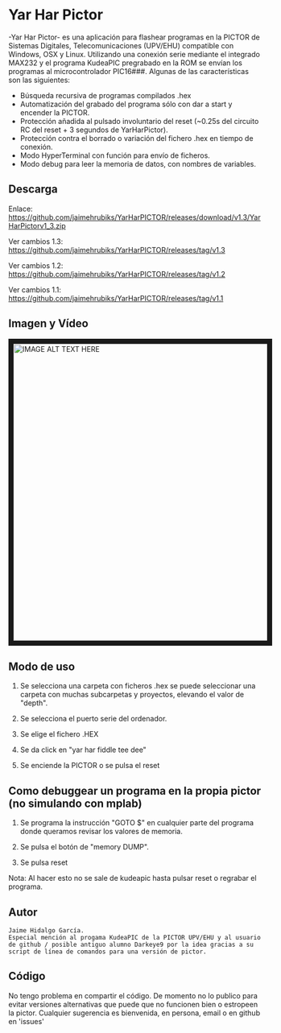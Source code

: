 # Yar Har Pictor

-Yar Har Pictor- es una aplicación para flashear programas en la PICTOR de Sistemas Digitales, Telecomunicaciones (UPV/EHU) compatible con Windows, OSX y Linux. Utilizando una conexión serie mediante el integrado MAX232 y el programa KudeaPIC pregrabado en la ROM se envían los programas al microcontrolador PIC16###. Algunas de las características son las siguientes:

  - Búsqueda recursiva de programas compilados .hex
  - Automatización del grabado del programa sólo con dar a start y encender la PICTOR.
  - Protección añadida al pulsado involuntario del reset (~0.25s del circuito RC del reset + 3 segundos de YarHarPictor).
  - Protección contra el borrado o variación del fichero .hex en tiempo de conexión.
  - Modo HyperTerminal con función para envío de ficheros.
  - Modo debug para leer la memoria de datos, con nombres de variables.

## Descarga

Enlace: https://github.com/jaimehrubiks/YarHarPICTOR/releases/download/v1.3/YarHarPictorv1_3.zip

Ver cambios 1.3: https://github.com/jaimehrubiks/YarHarPICTOR/releases/tag/v1.3

Ver cambios 1.2: https://github.com/jaimehrubiks/YarHarPICTOR/releases/tag/v1.2

Ver cambios 1.1: https://github.com/jaimehrubiks/YarHarPICTOR/releases/tag/v1.1



## Imagen y Vídeo

<a href="https://www.youtube.com/watch?v=_tAKQwJ5mWk
" target="_blank"><img src="https://i.imgur.com/jKQKKc3.png" 
alt="IMAGE ALT TEXT HERE" width="800" height="590" border="10" /></a>

## Modo de uso
1)  Se selecciona una carpeta con ficheros .hex se puede seleccionar una carpeta con muchas subcarpetas y proyectos, elevando el valor de "depth".

2) Se selecciona el puerto serie del ordenador.

3) Se elige el fichero .HEX

4) Se da click en "yar har fiddle tee dee"

5) Se enciende la PICTOR o se pulsa el reset

## Como debuggear un programa en la propia pictor (no simulando con mplab)

1) Se programa la instrucción "GOTO $" en cualquier parte del programa donde queramos revisar los valores de memoria.

2) Se pulsa el botón de "memory DUMP".

3) Se pulsa reset

Nota: Al hacer esto no se sale de kudeapic hasta pulsar reset o regrabar el programa.

## Autor
    Jaime Hidalgo García.
    Especial mención al progama KudeaPIC de la PICTOR UPV/EHU y al usuario de github / posible antiguo alumno Darkeye9 por la idea gracias a su script de línea de comandos para una versión de pictor.
    
## Código
  No tengo problema en compartir el código. De momento no lo publico para evitar versiones alternativas que puede que no funcionen bien o estropeen la pictor. Cualquier sugerencia es bienvenida, en persona, email o en github en 'issues'

